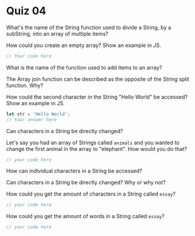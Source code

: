 # Quiz 04

What's the name of the String function used to divide a String, by a subString, into an array of multiple items?

How could you create an empty array? Show an example in JS.

```js
// Your code here
```

What is the name of the function used to add items to an array?

The Array join function can be described as the opposite of the String split function. Why?

How could the second character in the String "Hello World" be accessed? Show an example in JS.

```js
let str = 'Hello World';
// Your answer here
```

Can characters in a String be directly changed?

Let's say you had an array of Strings called `animals` and you wanted to change the first animal in the array to "elephant". How would you do that?

```js
// your code here
```

How can individual characters in a String be accessed?

Can characters in a String be directly changed? Why or why not?

How could you get the amount of characters in a String called `essay`?

```js
// your code here
```

How could you get the amount of words in a String called `essay`?

```js
// your code here
```
